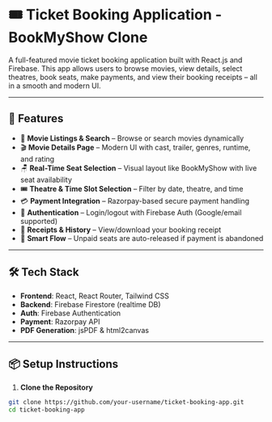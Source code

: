 # 🎟️ Ticket Booking Application - BookMyShow Clone

A full-featured movie ticket booking application built with React.js and Firebase. This app allows users to browse movies, view details, select theatres, book seats, make payments, and view their booking receipts – all in a smooth and modern UI.

---

## 🚀 Features

- 🧾 **Movie Listings & Search** – Browse or search movies dynamically
- 🎬 **Movie Details Page** – Modern UI with cast, trailer, genres, runtime, and rating
- 🪑 **Real-Time Seat Selection** – Visual layout like BookMyShow with live seat availability
- 🎟️ **Theatre & Time Slot Selection** – Filter by date, theatre, and time
- 💳 **Payment Integration** – Razorpay-based secure payment handling
- 🔐 **Authentication** – Login/logout with Firebase Auth (Google/email supported)
- 📄 **Receipts & History** – View/download your booking receipt
- 🔁 **Smart Flow** – Unpaid seats are auto-released if payment is abandoned

---

## 🛠️ Tech Stack

- **Frontend**: React, React Router, Tailwind CSS
- **Backend**: Firebase Firestore (realtime DB)
- **Auth**: Firebase Authentication
- **Payment**: Razorpay API
- **PDF Generation**: jsPDF & html2canvas

---



## 📦 Setup Instructions

1. **Clone the Repository**

```bash
git clone https://github.com/your-username/ticket-booking-app.git
cd ticket-booking-app
